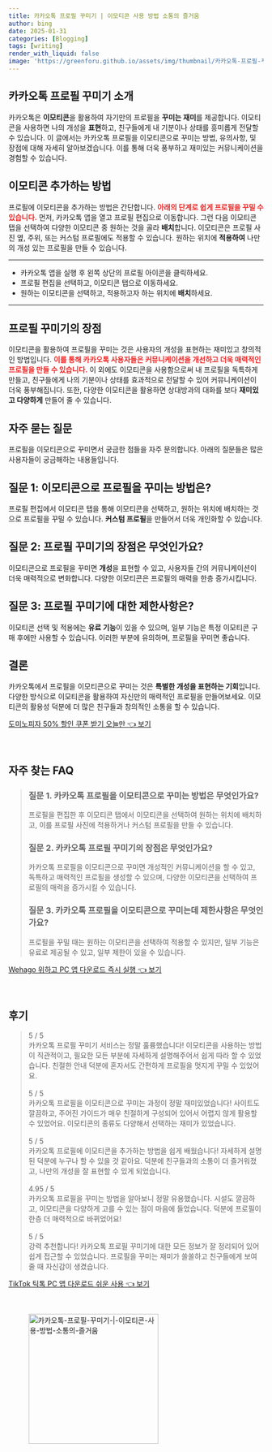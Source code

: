 ```yaml
---
title: 카카오톡 프로필 꾸미기 | 이모티콘 사용 방법 소통의 즐거움
author: bing
date: 2025-01-31
categories: [Blogging]
tags: [writing]
render_with_liquid: false
image: 'https://greenforu.github.io/assets/img/thumbnail/카카오톡-프로필-꾸미기-|-이모티콘-사용-방법-소통의-즐거움.webp'
---
```



<h2 id='프로필_꾸미기_소개'>카카오톡 프로필 꾸미기 소개</h2>

<p>카카오톡은 <b>이모티콘</b>을 활용하여 자기만의 프로필을 <b>꾸미는 재미</b>를 제공합니다. 이모티콘을 사용하면 나의 개성을 <b>표현</b>하고, 친구들에게 내 기분이나 상태를 흥미롭게 전달할 수 있습니다. 이 글에서는 카카오톡 프로필을 이모티콘으로 꾸미는 방법, 유의사항, 및 장점에 대해 자세히 알아보겠습니다. 이를 통해 더욱 풍부하고 재미있는 커뮤니케이션을 경험할 수 있습니다.</p>

<h2 id='이모티콘_추가하는_방법'>이모티콘 추가하는 방법</h2>

<p>프로필에 이모티콘을 추가하는 방법은 간단합니다. <b><span style="color: #ee2323;">아래의 단계로 쉽게 프로필을 꾸밀 수 있습니다.</span></b> 먼저, 카카오톡 앱을 열고 프로필 편집으로 이동합니다. 그런 다음 이모티콘 탭을 선택하여 다양한 이모티콘 중 원하는 것을 골라 <b>배치</b>합니다. 이모티콘은 프로필 사진 옆, 주위, 또는 커스텀 프로필에도 적용할 수 있습니다. 원하는 위치에 <b>적용하여</b> 나만의 개성 있는 프로필을 만들 수 있습니다.</p>

<hr />

<ul>
    <li>카카오톡 앱을 실행 후 왼쪽 상단의 프로필 아이콘을 클릭하세요.</li>
    <li>프로필 편집을 선택하고, 이모티콘 탭으로 이동하세요.</li>
    <li>원하는 이모티콘을 선택하고, 적용하고자 하는 위치에 <b>배치</b>하세요.</li>
</ul>

<hr />

<h2 id='프로필_꾸미기의_장점'>프로필 꾸미기의 장점</h2>

<p>이모티콘을 활용하여 프로필을 꾸미는 것은 사용자의 개성을 표현하는 재미있고 창의적인 방법입니다. <b><span style="color: #ee2323;">이를 통해 카카오톡 사용자들은 커뮤니케이션을 개선하고 더욱 매력적인 프로필을 만들 수 있습니다.</span></b> 이 외에도 이모티콘을 사용함으로써 내 프로필을 독특하게 만들고, 친구들에게 나의 기분이나 상태를 효과적으로 전달할 수 있어 커뮤니케이션이 더욱 풍부해집니다. 또한, 다양한 이모티콘을 활용하면 상대방과의 대화를 보다 <b>재미있고 다양하게</b> 만들어 줄 수 있습니다.</p>

<h2 id='자주_묻는_질문'>자주 묻는 질문</h2>

<p>프로필을 이모티콘으로 꾸미면서 궁금한 점들을 자주 문의합니다. 아래의 질문들은 많은 사용자들이 궁금해하는 내용들입니다.</p>

<h2 id='질문_1'>질문 1: 이모티콘으로 프로필을 꾸미는 방법은?</h2>

<p>프로필 편집에서 이모티콘 탭을 통해 이모티콘을 선택하고, 원하는 위치에 배치하는 것으로 프로필을 꾸밀 수 있습니다. <b>커스텀 프로필</b>을 만들어서 더욱 개인화할 수 있습니다.</p>

<h2 id='질문_2'>질문 2: 프로필 꾸미기의 장점은 무엇인가요?</h2>

<p>이모티콘으로 프로필을 꾸미면 <b>개성</b>을 표현할 수 있고, 사용자들 간의 커뮤니케이션이 더욱 매력적으로 변화합니다. 다양한 이모티콘은 프로필의 매력을 한층 증가시킵니다.</p>

<h2 id='질문_3'>질문 3: 프로필 꾸미기에 대한 제한사항은?</h2>

<p>이모티콘 선택 및 적용에는 <b>유료 기능</b>이 있을 수 있으며, 일부 기능은 특정 이모티콘 구매 후에만 사용할 수 있습니다. 이러한 부분에 유의하며, 프로필을 꾸미면 좋습니다.</p>

<h2 id='결론'>결론</h2>

<p>카카오톡에서 프로필을 이모티콘으로 꾸미는 것은 <b>특별한 개성을 표현하는 기회</b>입니다. 다양한 방식으로 이모티콘을 활용하여 자신만의 매력적인 프로필을 만들어보세요. 이모티콘의 활용성 덕분에 더 많은 친구들과 창의적인 소통을 할 수 있습니다.</p>


<p><a class="click-button" title="도미노피자 50% 할인 쿠폰 받기 오늘만" href="https://greenforu.github.io/posts/%EB%8F%84%EB%AF%B8%EB%85%B8%ED%94%BC%EC%9E%90-50-%ED%95%A0%EC%9D%B8-%EC%BF%A0%ED%8F%B0-%EB%B0%9B%EA%B8%B0-%EC%98%A4%EB%8A%98%EB%A7%8C/" rel="dofollow">도미노피자 50% 할인 쿠폰 받기 오늘만 👈 보기</a></p><br>
<h2 id='자주_찾는_FAQ'>자주 찾는 FAQ</h2>
<div itemscope="" itemtype="https://schema.org/FAQPage"> 
<blockquote> 
<div itemscope="" itemprop="mainEntity" itemtype="https://schema.org/Question"> 
<h3 itemprop="name">질문 1. 카카오톡 프로필을 이모티콘으로 꾸미는 방법은 무엇인가요?</h3> 
<div itemscope="" itemprop="acceptedAnswer" itemtype="https://schema.org/Answer"> 
<span itemprop="text"> 
<p>프로필을 편집한 후 이모티콘 탭에서 이모티콘을 선택하여 원하는 위치에 배치하고, 이를 프로필 사진에 적용하거나 커스텀 프로필을 만들 수 있습니다.</p> 
</span> 
</div> 
</div> 

<div itemscope="" itemprop="mainEntity" itemtype="https://schema.org/Question"> 
<h3 itemprop="name">질문 2. 카카오톡 프로필 꾸미기의 장점은 무엇인가요?</h3> 
<div itemscope="" itemprop="acceptedAnswer" itemtype="https://schema.org/Answer"> 
<span itemprop="text"> 
<p>카카오톡 프로필을 이모티콘으로 꾸미면 개성적인 커뮤니케이션을 할 수 있고, 독특하고 매력적인 프로필을 생성할 수 있으며, 다양한 이모티콘을 선택하여 프로필의 매력을 증가시킬 수 있습니다.</p> 
</span> 
</div> 
</div> 

<div itemscope="" itemprop="mainEntity" itemtype="https://schema.org/Question"> 
<h3 itemprop="name">질문 3. 카카오톡 프로필을 이모티콘으로 꾸미는데 제한사항은 무엇인가요?</h3> 
<div itemscope="" itemprop="acceptedAnswer" itemtype="https://schema.org/Answer"> 
<span itemprop="text"> 
<p>프로필을 꾸밀 때는 원하는 이모티콘을 선택하여 적용할 수 있지만, 일부 기능은 유료로 제공될 수 있고, 일부 제한이 있을 수 있습니다.</p> 
</span> 
</div> 
</div> 
</blockquote> 
</div>
<p><a class="click-button" title="Wehago 위하고 PC 앱 다운로드 즉시 실행" href="https://greenforu.github.io/posts/Wehago-%EC%9C%84%ED%95%98%EA%B3%A0-PC-%EC%95%B1-%EB%8B%A4%EC%9A%B4%EB%A1%9C%EB%93%9C-%EC%A6%89%EC%8B%9C-%EC%8B%A4%ED%96%89/" rel="dofollow">Wehago 위하고 PC 앱 다운로드 즉시 실행 👈 보기</a></p><br>
<h2 id='후기'>후기</h2>
<div itemscope itemtype="https://schema.org/Product">
  <blockquote>
  <div itemprop="review" itemscope itemtype="https://schema.org/Review">
      <div itemprop="reviewRating" itemscope itemtype="https://schema.org/Rating"> <span itemprop="ratingValue">5</span> / <span itemprop="bestRating">5</span> </div>
      <span itemprop="reviewBody">카카오톡 프로필 꾸미기 서비스는 정말 훌륭했습니다! 이모티콘을 사용하는 방법이 직관적이고, 필요한 모든 부분에 자세하게 설명해주어서 쉽게 따라 할 수 있었습니다. 친절한 안내 덕분에 혼자서도 간편하게 프로필을 멋지게 꾸밀 수 있었어요.</span>
  </div>
  <br>
  <div itemprop="review" itemscope itemtype="https://schema.org/Review">
      <div itemprop="reviewRating" itemscope itemtype="https://schema.org/Rating"> <span itemprop="ratingValue">5</span> / <span itemprop="bestRating">5</span> </div>
      <span itemprop="reviewBody">카카오톡 프로필을 이모티콘으로 꾸미는 과정이 정말 재미있었습니다! 사이트도 깔끔하고, 주어진 가이드가 매우 친절하게 구성되어 있어서 어렵지 않게 활용할 수 있었어요. 이모티콘의 종류도 다양해서 선택하는 재미가 있었습니다.</span>
  </div>
  <br>
  <div itemprop="review" itemscope itemtype="https://schema.org/Review">
      <div itemprop="reviewRating" itemscope itemtype="https://schema.org/Rating"> <span itemprop="ratingValue">5</span> / <span itemprop="bestRating">5</span> </div>
      <span itemprop="reviewBody">카카오톡 프로필에 이모티콘을 추가하는 방법을 쉽게 배웠습니다! 자세하게 설명된 덕분에 누구나 할 수 있을 것 같아요. 덕분에 친구들과의 소통이 더 즐거워졌고, 나만의 개성을 잘 표현할 수 있게 되었습니다.</span>
  </div>
  <br>
  <div itemprop="review" itemscope itemtype="https://schema.org/Review">
      <div itemprop="reviewRating" itemscope itemtype="https://schema.org/Rating"> <span itemprop="ratingValue">4.95</span> / <span itemprop="bestRating">5</span> </div>
      <span itemprop="reviewBody">카카오톡 프로필을 꾸미는 방법을 알아보니 정말 유용했습니다. 시설도 깔끔하고, 이모티콘을 다양하게 고를 수 있는 점이 마음에 들었습니다. 덕분에 프로필이 한층 더 매력적으로 바뀌었어요!</span>
  </div>
  <br>
  <div itemprop="review" itemscope itemtype="https://schema.org/Review">
      <div itemprop="reviewRating" itemscope itemtype="https://schema.org/Rating"> <span itemprop="ratingValue">5</span> / <span itemprop="bestRating">5</span> </div>
      <span itemprop="reviewBody">강력 추천합니다! 카카오톡 프로필 꾸미기에 대한 모든 정보가 잘 정리되어 있어 쉽게 접근할 수 있었습니다. 프로필을 꾸미는 재미가 쏠쏠하고 친구들에게 보여줄 때 자신감이 생겼습니다.</span>
  </div>
  </blockquote>
</div>
<p><a class="click-button" title="TikTok 틱톡 PC 앱 다운로드 쉬운 사용" href="https://greenforu.github.io/posts/TikTok-%ED%8B%B1%ED%86%A1-PC-%EC%95%B1-%EB%8B%A4%EC%9A%B4%EB%A1%9C%EB%93%9C-%EC%89%AC%EC%9A%B4-%EC%82%AC%EC%9A%A9/" rel="dofollow">TikTok 틱톡 PC 앱 다운로드 쉬운 사용 👈 보기</a></p><br>
<figure class="image"><img src="https://greenforu.github.io/assets/img/thumbnail/카카오톡-프로필-꾸미기-|-이모티콘-사용-방법-소통의-즐거움.webp" alt="카카오톡-프로필-꾸미기-|-이모티콘-사용-방법-소통의-즐거움" width="256" height="256"></figure>